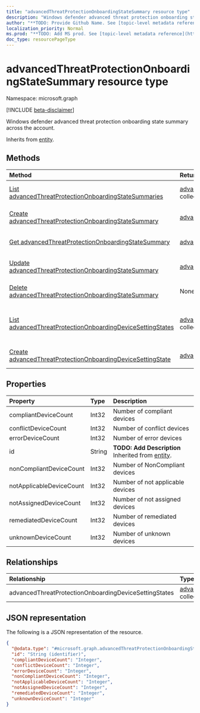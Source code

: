 ```yaml
---
title: "advancedThreatProtectionOnboardingStateSummary resource type"
description: "Windows defender advanced threat protection onboarding state summary across the account."
author: "**TODO: Provide Github Name. See [topic-level metadata reference](https://msgo.azurewebsites.net/add/document/guidelines/metadata.html#topic-level-metadata)**"
localization_priority: Normal
ms.prod: "**TODO: Add MS prod. See [topic-level metadata reference](https://msgo.azurewebsites.net/add/document/guidelines/metadata.html#topic-level-metadata)**"
doc_type: resourcePageType
---
```


# advancedThreatProtectionOnboardingStateSummary resource type

Namespace: microsoft.graph

[!INCLUDE [beta-disclaimer](../../includes/beta-disclaimer.md)]

Windows defender advanced threat protection onboarding state summary across the account.


Inherits from [entity](../resources/entity.md).

## Methods
|Method|Return type|Description|
|:---|:---|:---|
|[List advancedThreatProtectionOnboardingStateSummaries](../api/advancedthreatprotectiononboardingstatesummary-list.md)|[advancedThreatProtectionOnboardingStateSummary](../resources/advancedthreatprotectiononboardingstatesummary.md) collection|Get a list of the [advancedThreatProtectionOnboardingStateSummary](../resources/advancedthreatprotectiononboardingstatesummary.md) objects and their properties.|
|[Create advancedThreatProtectionOnboardingStateSummary](../api/advancedthreatprotectiononboardingstatesummary-create.md)|[advancedThreatProtectionOnboardingStateSummary](../resources/advancedthreatprotectiononboardingstatesummary.md)|Create a new [advancedThreatProtectionOnboardingStateSummary](../resources/advancedthreatprotectiononboardingstatesummary.md) object.|
|[Get advancedThreatProtectionOnboardingStateSummary](../api/advancedthreatprotectiononboardingstatesummary-get.md)|[advancedThreatProtectionOnboardingStateSummary](../resources/advancedthreatprotectiononboardingstatesummary.md)|Read the properties and relationships of an [advancedThreatProtectionOnboardingStateSummary](../resources/advancedthreatprotectiononboardingstatesummary.md) object.|
|[Update advancedThreatProtectionOnboardingStateSummary](../api/advancedthreatprotectiononboardingstatesummary-update.md)|[advancedThreatProtectionOnboardingStateSummary](../resources/advancedthreatprotectiononboardingstatesummary.md)|Update the properties of an [advancedThreatProtectionOnboardingStateSummary](../resources/advancedthreatprotectiononboardingstatesummary.md) object.|
|[Delete advancedThreatProtectionOnboardingStateSummary](../api/advancedthreatprotectiononboardingstatesummary-delete.md)|None|Deletes an [advancedThreatProtectionOnboardingStateSummary](../resources/advancedthreatprotectiononboardingstatesummary.md) object.|
|[List advancedThreatProtectionOnboardingDeviceSettingStates](../api/advancedthreatprotectiononboardingstatesummary-list-advancedthreatprotectiononboardingdevicesettingstates.md)|[advancedThreatProtectionOnboardingDeviceSettingState](../resources/advancedthreatprotectiononboardingdevicesettingstate.md) collection|Get the advancedThreatProtectionOnboardingDeviceSettingState resources from the advancedThreatProtectionOnboardingDeviceSettingStates navigation property.|
|[Create advancedThreatProtectionOnboardingDeviceSettingState](../api/advancedthreatprotectiononboardingstatesummary-post-advancedthreatprotectiononboardingdevicesettingstates.md)|[advancedThreatProtectionOnboardingDeviceSettingState](../resources/advancedthreatprotectiononboardingdevicesettingstate.md)|Create a new advancedThreatProtectionOnboardingDeviceSettingState object.|

## Properties
|Property|Type|Description|
|:---|:---|:---|
|compliantDeviceCount|Int32|Number of compliant devices|
|conflictDeviceCount|Int32|Number of conflict devices|
|errorDeviceCount|Int32|Number of error devices|
|id|String|**TODO: Add Description** Inherited from [entity](../resources/entity.md).|
|nonCompliantDeviceCount|Int32|Number of NonCompliant devices|
|notApplicableDeviceCount|Int32|Number of not applicable devices|
|notAssignedDeviceCount|Int32|Number of not assigned devices|
|remediatedDeviceCount|Int32|Number of remediated devices|
|unknownDeviceCount|Int32|Number of unknown devices|

## Relationships
|Relationship|Type|Description|
|:---|:---|:---|
|advancedThreatProtectionOnboardingDeviceSettingStates|[advancedThreatProtectionOnboardingDeviceSettingState](../resources/advancedthreatprotectiononboardingdevicesettingstate.md) collection|**TODO: Add Description**|

## JSON representation
The following is a JSON representation of the resource.
<!-- {
  "blockType": "resource",
  "keyProperty": "id",
  "@odata.type": "microsoft.graph.advancedThreatProtectionOnboardingStateSummary",
  "baseType": "microsoft.graph.entity",
  "openType": false
}
-->
``` json
{
  "@odata.type": "#microsoft.graph.advancedThreatProtectionOnboardingStateSummary",
  "id": "String (identifier)",
  "compliantDeviceCount": "Integer",
  "conflictDeviceCount": "Integer",
  "errorDeviceCount": "Integer",
  "nonCompliantDeviceCount": "Integer",
  "notApplicableDeviceCount": "Integer",
  "notAssignedDeviceCount": "Integer",
  "remediatedDeviceCount": "Integer",
  "unknownDeviceCount": "Integer"
}
```

